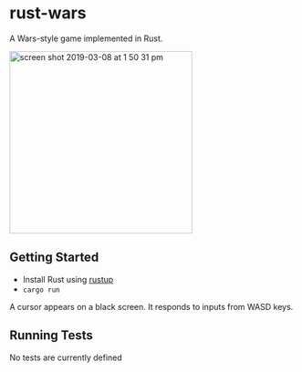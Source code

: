 # rust-wars
A Wars-style game implemented in Rust.

<img width="320" alt="screen shot 2019-03-08 at 1 50 31 pm" src="https://user-images.githubusercontent.com/2590422/54048988-44bc9980-41a9-11e9-8a03-cf329e5e518a.png">

## Getting Started

- Install Rust using [rustup](https://rustup.rs/)
- `cargo run`

A cursor appears on a black screen. It responds to inputs from WASD keys.

## Running Tests

No tests are currently defined
